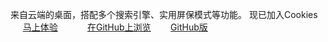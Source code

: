 来自云端的桌面，搭配多个搜索引擎、实用屏保模式等功能。
现已加入Cookies
        <a href="http://www.sherry.cf/h6-" target="_blank">马上体验</a>     
        <a href="https://github.com/Sherryme/sherryme.github.io">在GitHub上浏览</a>
        <a href="http://sherryme.github.io/MyDesk/">GitHub版</a>
